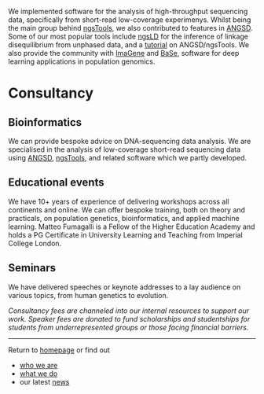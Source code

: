 
We implemented software for the analysis of high-throughput sequencing data, specifically from short-read low-coverage experimenys. 
Whilst being the main group behind [ngsTools](https://github.com/mfumagalli/ngsTools), we also contributed to features in [ANGSD](http://www.popgen.dk/angsd/index.php/ANGSD).
Some of our most popular tools include [ngsLD](https://github.com/fgvieira/ngsLD) for the inference of linkage disequilibrium from unphased data, and a [tutorial](https://github.com/mfumagalli/ngsTools/blob/master/TUTORIAL.md) on ANGSD/ngsTools. 
We also provide the community with [ImaGene](https://github.com/mfumagalli/ImaGene) and [BaSe](https://github.com/ulasisik/balancing-selection), software for deep learning applications in population genomics.

# Consultancy

## Bioinformatics

We can provide bespoke advice on DNA-sequencing data analysis. We are specialised in the analysis of low-coverage short-read sequencing data using [ANGSD](http://www.popgen.dk/angsd/index.php/ANGSD), [ngsTools](https://github.com/mfumagalli/ngsTools), and related software which we partly developed.

## Educational events

We have 10+ years of experience of delivering workshops across all continents and online.
We can offer bespoke training, both on theory and practicals, on population genetics, bioinformatics, and applied machine learning.
Matteo Fumagalli is a Fellow of the Higher Education Academy and holds a PG Certificate in University Learning and Teaching from Imperial College London.

## Seminars

We have delivered speeches or keynote addresses to a lay audience on various topics, from human genetics to evolution.

_Consultancy fees are channeled into our internal resources to support our work. Speaker fees are donated to fund scholarships and studentships for students from underrepresented groups or those facing financial barriers._


------------------------------------------

Return to [homepage](https://mfumagalli.github.io) or find out
- [who we are](https://mfumagalli.github.io/who-we-are)
- [what we do](https://mfumagalli.github.io/what-we-do) 
- our latest [news](https://mfumagalli.github.io/news)



